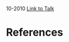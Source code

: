 

10-2010
[Link to Talk](https://www.churchofjesuschrist.org/study/general-conference/2010/10/priesthood-session?lang=eng)



# References

